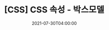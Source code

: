 ---
title: "[CSS] CSS 속성 - 박스모델"
excerpt: CSS 속성인 박스모델 정리
categories:
- CSS
tags:
- - CSS
  - Web
toc: true
toc_sticky: true
popular: true
date: '2021-07-30T04:00:00'
last_modified_at: 2021-07-30T04:00:00
---